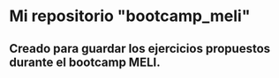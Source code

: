 # Mi repositorio "bootcamp_meli"
## Creado para guardar los ejercicios propuestos durante el bootcamp MELI.
